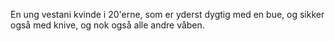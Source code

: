En ung vestani kvinde i 20'erne, som er yderst dygtig med en bue, og sikker også med knive, og nok også alle andre våben.
